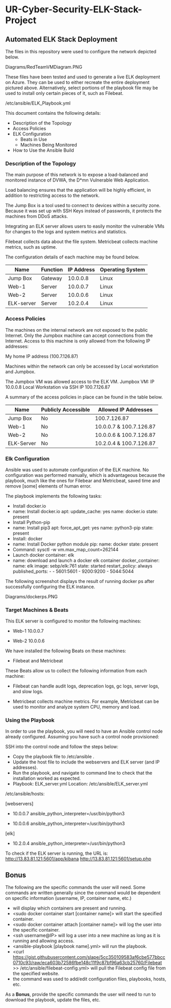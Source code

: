 # UR-Cyber-Security-ELK-Stack-Project

## Automated ELK Stack Deployment

The files in this repository were used to configure the network depicted below.

Diagrams/RedTeamVMDiagram.PNG

These files have been tested and used to generate a live ELK deployment on Azure. They can be used to either recreate the entire deployment pictured above. Alternatively, select portions of the playbook file may be used to install only certain pieces of it, such as Filebeat.

/etc/ansible/ELK_Playbook.yml

This document contains the following details:
- Description of the Topology
- Access Policies
- ELK Configuration
  - Beats in Use
  - Machines Being Monitored
- How to Use the Ansible Build

### Description of the Topology

The main purpose of this network is to expose a load-balanced and monitored instance of DVWA, the D*mn Vulnerable Web Application.

Load balancing ensures that the application will be highly efficient, in addition to restricting access to the network.

The Jump Box is a tool used to connect to devices within a security zone. Because it was set up with SSH Keys instead of passwords, it protects the machines from DDoS attacks.

Integrating an ELK server allows users to easily monitor the vulnerable VMs for changes to the logs and system metrics and statistics.

Filebeat collects data about the file system. Metricbeat collects machine metrics, such as uptime. 

The configuration details of each machine may be found below.

| Name     | Function | IP Address | Operating System |
|----------|----------|------------|------------------|
| Jump Box | Gateway  | 10.0.0.8   | Linux            |
| Web-1    | Server   | 10.0.0.7   | Linux            |
| Web-2    | Server   | 10.0.0.6   | Linux            |
|ELK-server| Server   | 10.2.0.4   | Linux            |

### Access Policies

The machines on the internal network are not exposed to the public Internet. Only the Jumpbox machine can accept connections from the Internet. Access to this machine is only allowed from the following IP addresses:

My home IP address (100.7.126.87)

Machines within the network can only be accessed by Local workstation and Jumpbox.

The Jumpbox VM was allowed access to the ELK VM.
Jumpbox VM: IP 10.0.0.8 Local Workstation via SSH IP 100.7.126.87

A summary of the access policies in place can be found in the table below.

|   Name   | Publicly Accessible | Allowed IP Addresses  |
|----------|---------------------|-----------------------|
| Jump Box |        No           |      100.7.126.87     |
|   Web-1  |        No           |10.0.0.7 & 100.7.126.87|
|   Web-2  |        No           |10.0.0.6 & 100.7.126.87|
|ELK-Server|        No           |10.2.0.4 & 100.7.126.87|


### Elk Configuration

Ansible was used to automate configuration of the ELK machine. No configuration was performed manually, which is advantageous because the playbook, much like the ones for Filebear and Metricbeat, saved time and remove [some] elements of human error.  

The playbook implements the following tasks:

- Install docker.io
- name: Install docker.io apt: update_cache: yes name: docker.io state: present
- Install Python-pip
- name: Install pip3 apt: force_apt_get: yes name: python3-pip state: present
- Install: docker
- name: Install Docker python module pip: name: docker state: present
- Command: sysctl -w vm.max_map_count=262144
- Launch docker container: elk
- name: download and launch a docker elk container docker_container: name: elk image: sebp/elk:761 state: started restart_policy: always published_ports: - - 5601:5601 - 9200:9200 - 5044:5044

The following screenshot displays the result of running docker ps after successfully configuring the ELK instance.

Diagrams/dockerps.PNG

### Target Machines & Beats

This ELK server is configured to monitor the following machines:

- Web-1 10.0.0.7

- Web-2 10.0.0.6

We have installed the following Beats on these machines:

- Filebeat and Metricbeat

These Beats allow us to collect the following information from each machine:

- Filebeat can handle audit logs, deprecation logs, gc logs, server logs, and slow logs. 

- Metricbeat collects machine metrics. For example, Metricbeat can be used to monitor and analyze system CPU, memory and load.

### Using the Playbook

In order to use the playbook, you will need to have an Ansible control node already configured. Assuming you have such a control node provisioned:

SSH into the control node and follow the steps below:

- Copy the playbook file to /etc/ansible .
- Update the host file to include the webservers and ELK server (and IP addresses).
- Run the playbook, and navigate to command line to check that the installation worked as expected.
- Playbook: ELK_server.yml Location: /etc/ansible/ELK_server.yml

/etc/ansible/hosts:

[webservers]

- 10.0.0.7 ansible_python_interpreter=/usr/bin/python3

- 10.0.0.6 ansible_python_interpreter=/usr/bin/python3

[elk]

- 10.2.0.4 ansible_python_interpreter=/usr/bin/python3

To check if the ELK server is running, the URL is: http://13.83.81.121:5601/app/kibana
http://13.83.81.121:5601/setup.php

## Bonus

The following are the specific commands the user will need. Some commands are written generally since the command would be dependent on specific information (username, IP, container name, etc.)

- <sudo docker ps> will display which containers are present and running.
- <sudo docker container start [container name]> will start the specified container.
- <sudo docker container attach [container name]> will log the user into the specific container.
- <ssh username@IP> will log a user into a new machine as long as it is running and allowing access.
- <ansible-playbook [playbook name].yml> will run the playbook.
- <curl https://gist.githubusercontent.com/slape/5cc350109583af6cbe577bbcc0710c93/raw/eca603b72586fbe148c11f9c87bf96a63cb25760/Filebeat >> /etc/ansible/filebeat-config.yml> will pull the Filebeat config file from the specified website.
- the <nano> command was used to add/edit configuration files, playbooks, hosts, etc.

As a **Bonus**, provide the specific commands the user will need to run to download the playbook, update the files, etc.
